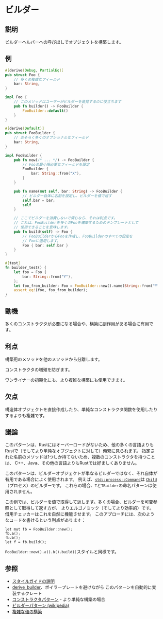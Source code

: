 # ビルダー

## 説明

ビルダーヘルパーへの呼び出しでオブジェクトを構築します。

## 例

```rust
#[derive(Debug, PartialEq)]
pub struct Foo {
    // 多くの複雑なフィールド
    bar: String,
}

impl Foo {
    // このメソッドはユーザーがビルダーを発見するのに役立ちます
    pub fn builder() -> FooBuilder {
        FooBuilder::default()
    }
}

#[derive(Default)]
pub struct FooBuilder {
    // おそらく多くのオプショナルなフィールド
    bar: String,
}

impl FooBuilder {
    pub fn new(/* ... */) -> FooBuilder {
        // Fooの最小限必要なフィールドを設定
        FooBuilder {
            bar: String::from("X"),
        }
    }

    pub fn name(mut self, bar: String) -> FooBuilder {
        // ビルダー自体に名前を設定し、ビルダーを値で返す
        self.bar = bar;
        self
    }

    // ここでビルダーを消費しないで済むなら、それは利点です。
    // これは、FooBuilderを多くのFooを構築するためのテンプレートとして
    // 使用できることを意味します。
    pub fn build(self) -> Foo {
        // FooBuilderからFooを作成し、FooBuilderのすべての設定を
        // Fooに適用します。
        Foo { bar: self.bar }
    }
}

#[test]
fn builder_test() {
    let foo = Foo {
        bar: String::from("Y"),
    };
    let foo_from_builder: Foo = FooBuilder::new().name(String::from("Y")).build();
    assert_eq!(foo, foo_from_builder);
}
```

## 動機

多くのコンストラクタが必要になる場合や、構築に副作用がある場合に有用です。

## 利点

構築用のメソッドを他のメソッドから分離します。

コンストラクタの増殖を防ぎます。

ワンライナーの初期化にも、より複雑な構築にも使用できます。

## 欠点

構造体オブジェクトを直接作成したり、単純なコンストラクタ関数を使用したりするよりも複雑です。

## 議論

このパターンは、Rustにはオーバーロードがないため、他の多くの言語よりもRustで（そしてより単純なオブジェクトに対して）頻繁に見られます。
指定された名前のメソッドは1つしか持てないため、複数のコンストラクタを持つことは、
C++、Java、その他の言語よりもRustでは好ましくありません。

このパターンは、ビルダーオブジェクトが単なるビルダーではなく、それ自体が有用である場合によく使用されます。
例えば、[`std::process::Command`](https://doc.rust-lang.org/std/process/struct.Command.html)は
[`Child`](https://doc.rust-lang.org/std/process/struct.Child.html)（プロセス）のビルダーです。
これらの場合、`T`と`TBuilder`の命名パターンは使用されません。

この例では、ビルダーを値で取得して返します。多くの場合、ビルダーを可変参照として取得して返す方が、
よりエルゴノミック（そしてより効率的）です。借用チェッカーはこれを自然に機能させます。
このアプローチには、次のようなコードを書けるという利点があります：

```rust,ignore
let mut fb = FooBuilder::new();
fb.a();
fb.b();
let f = fb.build();
```

`FooBuilder::new().a().b().build()`スタイルと同様です。

## 参照

- [スタイルガイドの説明](https://web.archive.org/web/20210104103100/https://doc.rust-lang.org/1.12.0/style/ownership/builders.html)
- [derive_builder](https://crates.io/crates/derive_builder)、ボイラープレートを避けながら
  このパターンを自動的に実装するクレート
- [コンストラクタパターン](../../idioms/ctor.md) - より単純な構築の場合
- [ビルダーパターン (wikipedia)](https://en.wikipedia.org/wiki/Builder_pattern)
- [複雑な値の構築](https://web.archive.org/web/20210104103000/https://rust-lang.github.io/api-guidelines/type-safety.html#c-builder)
